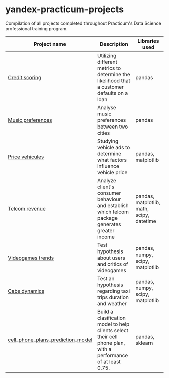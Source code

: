 # yandex-practicum-projects
Compilation of all projects completed throughout Practicum's Data Science professional training program.

Project name | Description | Libraries used
------------ | ------------- | ------------- 
[Credit scoring](https://github.com/DanielPazminoV/yandex-practicum-projects/tree/main/credit_scoring) | Utilizing different metrics to determine the likelihood that a customer defaults on a loan | pandas              
[Music preferences](https://github.com/DanielPazminoV/yandex-practicum-projects/tree/main/music_preferences) | Analyse music preferences between two cities  | pandas
[Price vehicules](https://github.com/DanielPazminoV/yandex-practicum-projects/tree/main/price_vehicules) | Studying vehicle ads to determine what factors influence vehicle price | pandas, matplotlib
[Telcom revenue](https://github.com/DanielPazminoV/yandex-practicum-projects/tree/main/telcom_revenue) | Analyze client's consumer behaviour and establish which telcom package generates greater income | pandas, matplotlib, math, scipy, datetime
[Videogames trends](https://github.com/DanielPazminoV/yandex-practicum-projects/tree/main/video_games_trends) | Test hypothesis about users and critics of videogames | pandas, numpy, scipy, matplotlib
[Cabs dynamics](https://github.com/DanielPazminoV/yandex-practicum-projects/tree/main/cabs_dynamics) | Test an hypothesis regarding taxi trips duration and weather | pandas, numpy, scipy, matplotlib
[cell_phone_plans_prediction_model](https://github.com/DanielPazminoV/yandex-practicum-projects/tree/main/cell_phone_plans_prediction_model) | Build a clasification model to help clients select their cell phone plan, with a performance of at least 0.75. | pandas, sklearn
